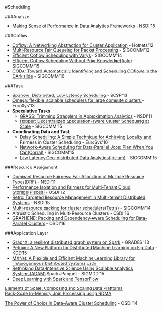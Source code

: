 #Scheduling

###Analyze
- [Making Sense of Performance in Data Analytics Frameworks](https://www.usenix.org/system/files/conference/nsdi15/nsdi15-paper-ousterhout.pdf) - NSDI'15

###Coflow
- [Coflow: A Networking Abstraction for Cluster Application](http://conferences.sigcomm.org/hotnets/2012/papers/hotnets12-final51.pdf) - Hotnets'12
- [Multi-Resource Fair Queueing for Packet Processing](http://conferences.sigcomm.org/sigcomm/2012/paper/sigcomm/p1.pdf) - SIGCOMM'12
- [Efficient Coflow Scheduling with Varys](http://conferences.sigcomm.org/sigcomm/2014/doc/slides/83.pdf) - SIGCOMM'14
- [Efficient Coflow Scheduling Without Prior Knowledge(Aalo)](http://conferences.sigcomm.org/sigcomm/2015/pdf/papers/p393.pdf) - SIGCOMM'15
- [CODA: Toward Automatically Identifying and
Scheduling COflows in the DArk](http://dl.acm.org/citation.cfm?id=2934880) [slide](http://conferences.sigcomm.org/sigcomm/2016/files/program/sigcomm/Session04-Paper02-CODA-Hong-Slides.pdf) - SIGCOMM'16

###Task
- [Sparrow: Distributed, Low Latency Scheduling](http://dl.acm.org/citation.cfm?doid=2517349.2522716) - SOSP'13
- [Omega: flexible, scalable schedulers for large compute clusters
](http://dl.acm.org/citation.cfm?id=2465386) - EuroSys'13
- **Speculative Tasks**
	- [GRASS: Trimming Stragglers in Approximation Analytics](https://www.usenix.org/system/files/conference/nsdi14/nsdi14-paper-ananthanarayanan.pdf) - NSDI'11
	- [Hopper: Decentralized Speculation-aware Cluster Scheduling at Scale](http://users.cms.caltech.edu/~adamw/papers/hopper.pdf) - SIGCOMM'15
- **Coordinating Data and Task**
	- [Delay Scheduling: A Simple Technique for Achieving Locality and Fairness in Cluster Scheduling](http://eurosys2010.sigops-france.fr/slides/eurosys2010_session7_talk20.pdf) - EuroSys'10
	- [Network-Aware Scheduling for Data-Parallel Jobs: Plan When You Can(Corral)](http://conferences.sigcomm.org/sigcomm/2015/pdf/papers/p407.pdf) - SIGCOMM'15
	- [Low Latency Geo-distributed Data Analytics(Iridium)](http://research.microsoft.com/en-us/um/people/ga/gda.pdf) - SIGCOMM'15

###Resource Assignment
- [Dominant Resource Fairness: Fair Allocation of Multiple Resource Types(DRF)](http://static.usenix.org/events/nsdi11/tech/full_papers/Ghodsi.pdf) - NSDI'11
- [Performance Isolation and Fairness for Multi-Tenant Cloud Storage(Pisces)](https://www.usenix.org/system/files/conference/osdi12/osdi12-final-215.pdf) - OSDI'12
- [Retro: Targeted Resource Management in Multi-tenant Distributed Systems](https://www.usenix.org/system/files/conference/nsdi15/nsdi15-paper-mace.pdf) - NSDI'15
- [Multi-resource packing for cluster schedulers(Tetris)](http://dl.acm.org/citation.cfm?id=2626334) - SIGCOMM'14
- [Altruistic Scheduling in Multi-Resource Clusters
](http://www.mosharaf.com/wp-content/uploads/carbyne-osdi16.pdf) - OSDI'16
- [GRAPHENE: Packing and Dependency-Aware Scheduling for Data-Parallel Clusters](https://www.usenix.org/conference/osdi16/technical-sessions/presentation/grandl_graphene) - OSDI'16

###Application Layer
- [GraphX: a resilient distributed graph system on Spark](http://dl.acm.org/citation.cfm?id=2484427) - GRADES '13
- [Petuum: A New Platform for Distributed Machine Learning on Big Data](http://petuum.github.io/research.html) - KDD'15
- [MXNet: A Flexible and Efficient Machine Learning Library for Heterogeneous Distributed Systems](https://github.com/dmlc/web-data/raw/master/mxnet/paper/mxnet-learningsys.pdf) [csdn](http://blog.csdn.net/cyh_24/article/details/50545780)
- [Rethinking Data-Intensive Science Using Scalable Analytics Systems(ADAM)](http://dl.acm.org/citation.cfm?id=2742787) Spark+Parquet - SIGMOD'15
- [Deep Learning with Spark and TensorFlow](https://databricks.com/blog/2016/01/25/deep-learning-with-spark-and-tensorflow.html)

[Elements of Scale: Composing and Scaling Data Platforms](http://www.benstopford.com/2015/04/28/elements-of-scale-composing-and-scaling-data-platforms/)  
[Rack-Scale In-Memory Join Processing using RDMA](http://dl.acm.org/citation.cfm?id=2750547)

[The Power of Choice in Data-Aware Cluster Scheduling](https://www.usenix.org/conference/osdi14/technical-sessions/presentation/venkataraman) - OSDI'14
